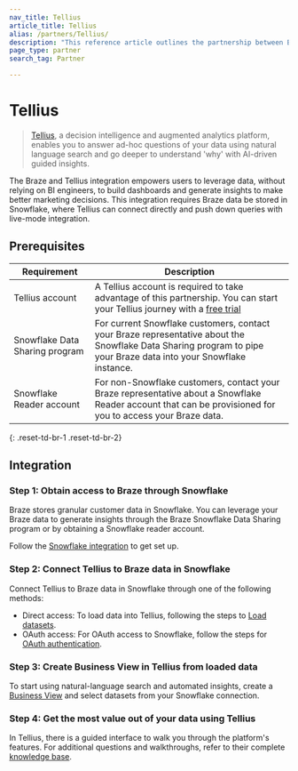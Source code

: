 ```yaml
---
nav_title: Tellius
article_title: Tellius
alias: /partners/Tellius/
description: "This reference article outlines the partnership between Braze and Tellius, a decision intelligence and augmented analytics platform, allowing you to leverage data, without relying on BI engineers, to build dashboards and generate insights to make better marketing decisions."
page_type: partner
search_tag: Partner

---
```


# Tellius

> [Tellius](https://www.tellius.com/), a decision intelligence and augmented analytics platform, enables you to answer ad-hoc questions of your data using natural language search and go deeper to understand 'why' with AI-driven guided insights.

The Braze and Tellius integration empowers users to leverage data, without relying on BI engineers, to build dashboards and generate insights to make better marketing decisions. This integration requires Braze data be stored in Snowflake, where Tellius can connect directly and push down queries with live-mode integration.

## Prerequisites

| Requirement | Description |
| ----------- | ----------- |
| Tellius account | A Tellius account is required to take advantage of this partnership. You can start your Tellius journey with a [free trial](https://www.tellius.com/free-trial/)|
| Snowflake Data Sharing program | For current Snowflake customers, contact your Braze representative about the Snowflake Data Sharing program to pipe your Braze data into your Snowflake instance.|
| Snowflake Reader account | For non-Snowflake customers, contact your Braze representative about a Snowflake Reader account that can be provisioned for you to access your Braze data.|
{: .reset-td-br-1 .reset-td-br-2}

## Integration

### Step 1: Obtain access to Braze through Snowflake

Braze stores granular customer data in Snowflake. You can leverage your Braze data to generate insights through the Braze Snowflake Data Sharing program or by obtaining a Snowflake reader account. 

Follow the [Snowflake integration]({{site.baseurl}}/partners/data_and_infrastructure_agility/data_warehouses/snowflake/) to get set up. 

### Step 2: Connect Tellius to Braze data in Snowflake

Connect Tellius to Braze data in Snowflake through one of the following methods:

- Direct access: To load data into Tellius, following the steps to [Load datasets](https://help.tellius.com/article/jn6o59d5gk-load-datasets).
- OAuth access: For OAuth access to Snowflake, follow the steps for [OAuth authentication](https://help.tellius.com/article/11517w63b6-oauth-authentication-for-snowflake).

### Step 3: Create Business View in Tellius from loaded data

To start using natural-language search and automated insights, create a [Business View](https://help.tellius.com/article/hy9yvh5tom-create-business-view) and select datasets from your Snowflake connection.

### Step 4: Get the most value out of your data using Tellius

In Tellius, there is a guided interface to walk you through the platform's features. For additional questions and walkthroughs, refer to their complete [knowledge base](https://help.tellius.com/).